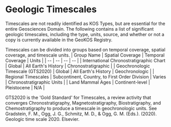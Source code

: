# Geologic Timescales
Timescales are not readily identified as KOS Types, but are essential for the entire Geosciences Domain. The following contains a list of significant geologic timescales, including the type, units, source, and whether or not a copy is currently available in the GeoKOS Registry.

Timescales can be divided into groups based on temporal coverage, spatial coverage, and timescale units.
| Group Name | Spatial Coverage | Temporal Coverage | Units |
| -- | -- | -- | -- |
| International Chronostratigraphic Chart | Global | All Earth's History | Chronostratigraphic |
| Geochronologic Timescale (GTS2020) | Global | All Earth's History | Geochronologic |
| Regional Timescales | Subcontinent, Country, to First Order Division | Varies | Chronostratigraphic Units |
| Land Mammal Ages | Continent-level | Pleistocene | N/A |
  
GTS2020 is the 'Gold Standard' for Timescales, a review activity that converges Chronostratigraphy, Magnetostratigraphy, Biostratigraphy, and Chemostratigraphy to produce a timescale in geochronologic units. See
Gradstein, F. M., Ogg, J. G., Schmitz, M. D., & Ogg, G. M. (Eds.). (2020). Geologic time scale 2020. Elsevier.

